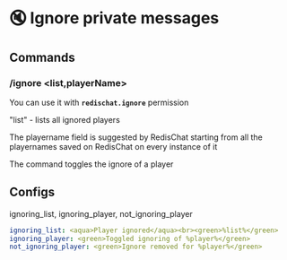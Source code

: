 # 🔇 Ignore private messages

## Commands

### /ignore \<list,playerName>

You can use it with **`redischat.ignore`** permission

"list" - lists all ignored players

The playername field is suggested by RedisChat starting from all the playernames saved on RedisChat on every instance of it

The command toggles the ignore of a player

## Configs

ignoring\_list, ignoring\_player, not\_ignoring\_player

```yaml
ignoring_list: <aqua>Player ignored</aqua><br><green>%list%</green>
ignoring_player: <green>Toggled ignoring of %player%</green>
not_ignoring_player: <green>Ignore removed for %player%</green>
```
